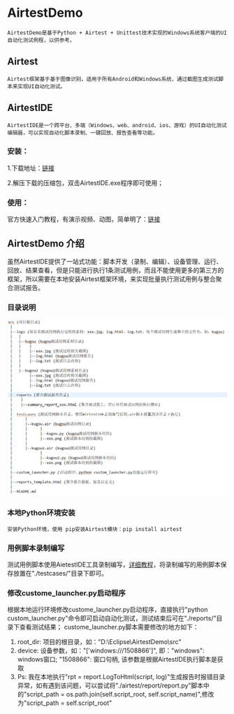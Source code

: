 # AirtestDemo

    AirtestDemo是基于Python + Airtest + Unittest技术实现的Windows系统客户端的UI自动化测试例程，以供参考。

## Airtest
    Airtest框架基于基于图像识别，适用于所有Android和Windows系统，通过截图生成测试脚本来实现UI自动化测试。

## AirtestIDE
    AirtestIDE是一个跨平台、多端（Windows、web、android、ios、游戏）的UI自动化测试编辑器，可以实现自动化脚本录制、一键回放、报告查看等功能。
### 安装：
  1.下载地址：[链接](http://airtest.netease.com/changelog.html)
    
  2.解压下载的压缩包，双击AirtestIDE.exe程序即可使用；
    
  
### 使用：
  官方快速入门教程，有演示视频、动图，简单明了：[链接](http://airtest.netease.com/tutorial/Tutorial.html)

## AirtestDemo 介绍

  虽然AirtestIDE提供了一站式功能：脚本开发（录制、编辑）、设备管理、运行、回放、结果查看，但是只能进行执行1条测试用例，而且不能使用更多的第三方的框架，所以需要在本地安装Airtest框架环境，来实现批量执行测试用例与整合聚合测试报告。

### 目录说明
  ![Image text](https://github.com/Wingoc/AirtestDemo/blob/master/tree.png)

### 本地Python环境安装
    安装Python环境，使用 pip安装Airtest模块：pip install airtest

### 用例脚本录制编写
  测试用例脚本使用AietestIDE工具录制编写，[详细教程](http://airtest.netease.com/docs/docs_AirtestIDE-zh_CN/3_record_script/0_script_faq.html)，将录制编写的用例脚本保存放置在"./testcases/"目录下即可。

### 修改custome_launcher.py启动程序
  根据本地运行环境修改custome_launcher.py启动程序，直接执行"python custom_launcher.py"命令即可启动自动化测试，测试结束后可在"./reports/"目录下查看测试结果；
  custome_launcher.py脚本需要修改的地方如下：
  1. root_dir: 项目的根目录，如："D:\\Eclipse\\AirtestDemo\\src"
  2. device: 设备参数，如："['windows:///1508866']", 即："windows": windows窗口; "1508866": 窗口句柄, 该参数是根据AirtestIDE执行脚本是获取
  3. Ps: 我在本地执行"rpt = report.LogToHtml(script, log)"生成报告时报错目录异常，如有遇到该问题，可以尝试将"./airtest/report/report.py"脚本中的"script_path = os.path.join(self.script_root, self.script_name)",修改为"script_path = self.script_root"
  
















